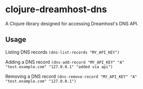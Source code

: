 # clojure-dreamhost-dns

A Clojure library designed for accessing Dreamhost's DNS API.

## Usage

Listing DNS records
`(dns-list-records "MY_API_KEY")`

Adding a DNS record
`(dns-add-record "MY_API_KEY" "A" "test.example.com" "127.0.0.1" "added via api")`

Removing a DNS record
`(dns-remove-record "MY_API_KEY" "A" "test.example.com" "127.0.0.1")`